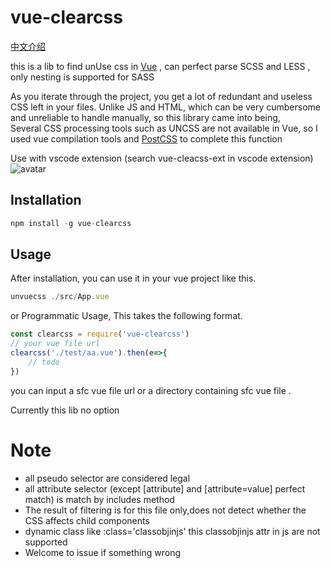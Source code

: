 # vue-clearcss
[中文介绍]

this is a lib to find unUse css in [Vue] , can perfect parse SCSS and LESS , only nesting is supported for SASS

As you iterate through the project, you get a lot of redundant and useless CSS left in your files. Unlike JS and HTML, which can be very cumbersome and unreliable to handle manually, so this library came into being,  
Several CSS processing tools such as UNCSS are not available in Vue, so I used vue compilation tools and [PostCSS] to complete this function

[Vue]: https://cn.vuejs.org/v2/guide/
[PostCSS]: https://github.com/postcss/postcss
[中文介绍]: https://github.com/qiaokeli111/vue-clearcss/blob/master/Readme-cn.md

Use with vscode extension (search vue-cleacss-ext in vscode extension)
![avatar](https://s3.bmp.ovh/imgs/2021/09/bfae04de325f707a.gif)
## Installation


```js
npm install -g vue-clearcss
```

## Usage

After installation, you can use it in your vue project like this.

```js
unvuecss ./src/App.vue
```
or Programmatic Usage, This takes the following format.

```js
const clearcss = require('vue-clearcss')
// your vue file url
clearcss('./test/aa.vue').then(e=>{
    // todo
})
```
you can input a sfc vue file url or a directory containing sfc vue file .

Currently this lib no option  

# Note

* all pseudo selector are considered legal
* all attribute selector (except [attribute] and [attribute=value] perfect match) is match by includes method
* The result of filtering is for this file only,does not detect whether the CSS affects child components
* dynamic class like :class='classobjinjs' this classobjinjs attr in js are not supported
* Welcome to issue  if something wrong